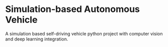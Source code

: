 # Simulation-based Autonomous Vehicle

A simulation based self-driving vehicle python project with computer vision and deep learning integration.
